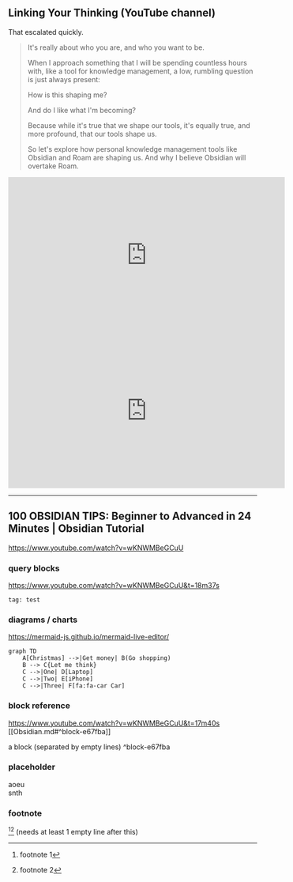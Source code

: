 ## Linking Your Thinking (YouTube channel)

That escalated quickly.

> It's really about who you are, and who you want to be.
>
> When I approach something that I will be spending countless hours with, like a tool for knowledge management, a low, rumbling question is just always present:
> 
> How is this shaping me?
> 
> And do I like what I'm becoming?
> 
> Because while it's true that we shape our tools, it's equally true, and more profound, that our tools shape us.
> 
> So let's explore how personal knowledge management tools like Obsidian and Roam are shaping us. And why I believe Obsidian will overtake Roam.

<iframe width="560" height="315" src="https://www.youtube.com/embed/_x54XJrECvk?start=7" title="YouTube video player" frameborder="0" allow="accelerometer; autoplay; clipboard-write; encrypted-media; gyroscope; picture-in-picture" allowfullscreen></iframe>

<iframe width="560" height="315" src="https://www.youtube.com/embed/QgbLb6QCK88" title="YouTube video player" frameborder="0" allow="accelerometer; autoplay; clipboard-write; encrypted-media; gyroscope; picture-in-picture" allowfullscreen></iframe>

---

## 100 OBSIDIAN TIPS: Beginner to Advanced in 24 Minutes | Obsidian Tutorial
https://www.youtube.com/watch?v=wKNWMBeGCuU
### query blocks
https://www.youtube.com/watch?v=wKNWMBeGCuU&t=18m37s
```query
tag: test
```

### diagrams / charts
https://mermaid-js.github.io/mermaid-live-editor/
```mermaid
graph TD
    A[Christmas] -->|Get money| B(Go shopping)
    B --> C{Let me think}
    C -->|One| D[Laptop]
    C -->|Two| E[iPhone]
    C -->|Three| F[fa:fa-car Car]
```

### block reference
https://www.youtube.com/watch?v=wKNWMBeGCuU&t=17m40s
[[Obsidian.md#^block-e67fba]]

a block (separated by empty lines) ^block-e67fba

### placeholder
aoeu\
snth

### footnote
[^1][^fn2] (needs at least 1 empty line after this)
 
[^1]: footnote 1
[^fn2]: footnote 2
